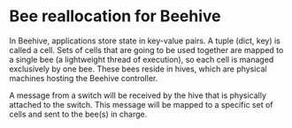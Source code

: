 # Bee reallocation for Beehive

In Beehive, applications store state in key-value pairs. A tuple (dict, key) is called a cell. Sets of cells that are going to be used together are mapped to a single bee (a lightweight thread of execution), so each cell is managed exclusively by one bee. These bees reside in hives, which are physical machines hosting the Beehive controller.

A message from a switch will be received by the hive that is physically attached to the switch. This message will be mapped to a specific set of cells and sent to the bee(s) in charge.
